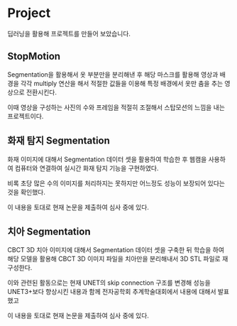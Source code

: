 # Project

딥러닝을 활용해 프로젝트를 만들어 보았습니다.

## StopMotion

Segmentation을 활용해서 옷 부분만을 분리해낸 후 해당 마스크를 활용해 영상과 배경을 각각 multiply 연산을 해서 적절한 값들을 이용해 특정 배경에서 옷만 춤을 추는 영상으로 전환시킨다.

이때 영상을 구성하는 사진의 수와 프레임을 적절히 조절해서 스탑모션의 느낌을 내는 프로젝트이다.

## 화재 탐지 Segmentation

화재 이미지에 대해서 Segmentation 데이터 셋을 활용하여 학습한 후 웹캠을 사용하여 컴퓨터와 연결하여 실시간 화재 탐지 기능을 구현하였다.

비록 초당 많은 수의 이미지를 처리하지는 못하지만 어느정도 성능이 보장되어 있다는 것을 확인했다.

이 내용을 토대로 현재 논문을 제출하여 심사 중에 있다.

## 치아 Segmentation

CBCT 3D 치아 이미지에 대해서 Segmentation 데이터 셋을 구축한 뒤 학습을 하여 해당 모델을 활용해 CBCT 3D 이미지 파일을 치아만을 분리해내서 3D STL 파일로 재구성한다.

이와 관련된 활동으로는 현재 UNET의 skip connection 구조를 변경해 성능을 UNET3+보다 향상시킨 내용과 함께 전자공학회 추계학술대회에서 내용에 대해서 발표 했고

이 내용을 토대로 현재 논문을 제출하여 심사 중에 있다.
